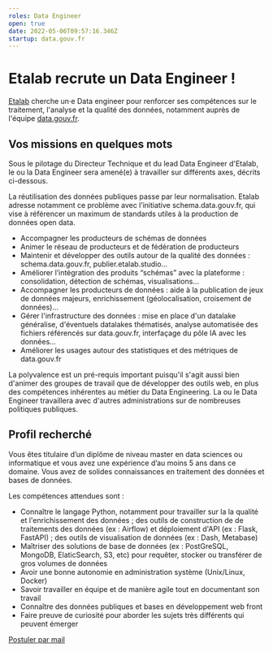 ```yaml
---
roles: Data Engineer
open: true
date: 2022-05-06T09:57:16.346Z
startup: data.gouv.fr
---
```


# Etalab recrute un Data Engineer !

[Etalab](https://www.etalab.gouv.fr) cherche un·e Data engineer pour renforcer ses compétences sur le traitement, l'analyse et la qualité des données, notamment auprès de l'équipe [data.gouv.fr](https://www.data.gouv.fr/fr/).

## Vos missions en quelques mots

Sous le pilotage du Directeur Technique et du lead Data Engineer d'Etalab, le ou la Data Engineer sera amené(e) à travailler sur différents axes, décrits ci-dessous.

La réutilisation des données publiques passe par leur normalisation. Etalab adresse notamment ce problème avec l’initiative schema.data.gouv.fr, qui vise à référencer un maximum de standards utiles à la production de données open data.

- Accompagner les producteurs de schémas de données
- Animer le réseau de producteurs et de fédération de producteurs
- Maintenir et développer des outils autour de la qualité des données : schema.data.gouv.fr, publier.etalab.studio...
- Améliorer l’intégration des produits “schémas” avec la plateforme : consolidation, détection de schémas, visualisations...
- Accompagner les producteurs de données : aide à la publication de jeux de données majeurs, enrichissement (géolocalisation, croisement de données)...
- Gérer l'infrastructure des données : mise en place d'un datalake généralise, d'éventuels datalakes thématisés, analyse automatisée des fichiers référencés sur data.gouv.fr, interfaçage du pôle IA avec les données...
- Améliorer les usages autour des statistiques et des métriques de data.gouv.fr

La polyvalence est un pré-requis important puisqu'il s'agit aussi bien d'animer des groupes de travail que de développer des outils web, en plus des compétences inhérentes au métier du Data Engineering.
La ou le Data Engineer travaillera avec d'autres administrations sur de nombreuses politiques publiques.

## Profil recherché

Vous êtes titulaire d’un diplôme de niveau master en data sciences ou informatique et vous avez une expérience d’au moins 5 ans dans ce domaine. Vous avez de solides connaissances en traitement des données et bases de données. 

Les compétences attendues sont :

- Connaître le langage Python, notamment pour travailler sur la la qualité et l'enrichissement des données ; des outils de construction de de traitements des données (ex : Airflow) et déploiement d'API (ex : Flask, FastAPI) ; des outils de visualisation de données (ex : Dash, Metabase)
- Maîtriser des solutions de base de données (ex : PostGreSQL, MongoDB, ElaticSearch, S3, etc) pour requêter, stocker ou transférer de gros volumes de données
- Avoir une bonne autonomie en administration système (Unix/Linux, Docker)
- Savoir travailler en équipe et de manière agile tout en documentant son travail
- Connaître des données publiques et bases en développement web front
- Faire preuve de curiosité pour aborder les sujets très différents qui peuvent émerger

[Postuler par mail](mailto:candidatures-dinum@pm.gouv.fr)
